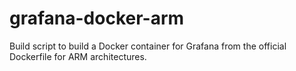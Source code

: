 # grafana-docker-arm
Build script to build a Docker container for Grafana from the official Dockerfile for ARM architectures.
